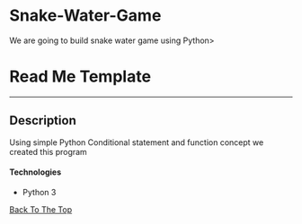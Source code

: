 # Snake-Water-Game
We are going to build snake water game using Python>

# Read Me Template

---

## Description

Using simple Python Conditional statement and function concept we created this program

#### Technologies

- Python 3

[Back To The Top](#read-me-template)

